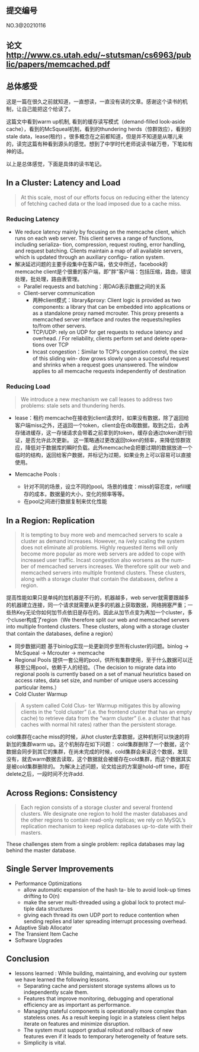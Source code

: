 ## 提交编号
NO.3@20210116

## 论文 http://www.cs.utah.edu/~stutsman/cs6963/public/papers/memcached.pdf

## 总体感受
这是一篇在很久之前就知道，一直想读，一直没有读的文章。感谢这个读书的机制，让自己能把这个给读了。

这篇文中看到warm up机制, 看到的缓存读写模式（demand-filled look-aside cache），看到的McSqueal机制，看到的thundering herds（惊群效应），看到的stale data，lease(租约) 。很多概念在之前都知道，但是并不知道是从哪儿来的，读完这篇有种看到源头的感觉。想到了中学时代老师说读书破万卷，下笔如有神的话。

以上是总体感觉，下面是具体的读书笔记。

## In a Cluster: Latency and Load

> At this scale, most of our efforts focus on reducing either the latency of fetching cached data or the load imposed due to a cache miss.

### Reducing Latency
- We reduce latency mainly by focusing on the memcache client, which runs on each web server. This client serves a range of functions, including serializa- tion, compression, request routing, error handling, and request batching. Clients maintain a map of all available servers, which is updated through an auxiliary configu- ration system.
- 解决延迟问题的主要手段集中在客户端，依文中所述，facebook的 memcache client是个很重的客户端，即"胖"客户端：包括压缩，路由，错误处理，批处理，路由表管理。
    - Parallel requests and batching：用DAG表示数据之间的关系
    - Client-server communication
        - 两种client模式：library&proxy: Client logic is provided as two components: a library that can be embedded into applications or as a standalone proxy named mcrouter. This proxy presents a memcached server interface and routes the requests/replies to/from other servers.
        - TCP/UDP: rely on UDP for get requests to reduce latency and overhead. / For reliability, clients perform set and delete opera- tions over TCP
        - Incast congestion：Similar to TCP’s congestion control, the size of this sliding win- dow grows slowly upon a successful request and shrinks when a request goes unanswered. The window applies to all memcache requests independently of destination
### Reducing Load
> We introduce a new mechanism we call leases to address two problems: stale sets and thundering herds. 

- lease：租约
memcache在接收到client请求时，如果没有数据，除了返回给客户端miss之外，还返回一个token，client会在db取数据，取到之后，会再存储进缓存，这一存储请求会带着之前拿到的token，缓存会通过token进行验证，是否允许此次更新。
这一策略通过更改返回token的频率，来降低惊群效应，降低对于数据库的瞬时负载。此外memcache会把要过期的数据放进一个临时的结构，返回给客户数据，并标记为过期，如果业务上可以容易可以直接使用。

- Memcache Pools : 
    - 针对不同的场景，设立不同的pool。场景的维度：miss的容忍度，refill缓存的成本，数据量的大小，变化的频率等等。
    - 在pool之间进行数据复制来优化性能

## In a Region: Replication
> It is tempting to buy more web and memcached servers to scale a cluster as demand increases. However, na ̈ıvely scaling the system does not eliminate all problems. Highly requested items will only become more popular as more web servers are added to cope with increased user traffic. Incast congestion also worsens as the num- ber of memcached servers increases. We therefore split our web and memcached servers into multiple frontend clusters. These clusters, along with a storage cluster that contain the databases, define a region.

提高性能如果只是单纯的加机器是不行的，机器越多，web server就需要跟越多的机器建立连接，同一个请求就需要从更多的机器上获取数据，网络拥塞严重；一些热Key无论你如何加节点依旧是存在的。因此从加节点变为再加一个cluster，多个cluser构成了region（We therefore split our web and memcached servers into multiple frontend clusters. These clusters, along with a storage cluster that contain the databases, define a region）

- 同步数据问题 
基于binlog实现一处更新同步至所有cluster的问题。binlog -> McSqueal -> Mcrouter -> memcache
- Regional Pools
提供一套公用的pool，供所有集群使用，至于什么数据可以迁移至公用pool，依赖于人的经验。（The decision to migrate data into regional pools is currently based on a set of manual heuristics based on access rates, data set size, and number of unique users accessing particular items.）
- Cold Cluster Warmup
> A system called Cold Clus- ter Warmup mitigates this by allowing clients in the “cold cluster” (i.e. the frontend cluster that has an empty cache) to retrieve data from the “warm cluster” (i.e. a cluster that has caches with normal hit rates) rather than the persistent storage. 

cold集群在cache miss的时候，从hot cluster去拿数据，这种机制可以快速的将新加的集群warm up。这个机制存在如下问题：
cold集群删除了一个数据，这个数据会同步到其它的集群，在尚未完成的时候，cold集群会来读这个数据，发现没有，就去warm数据去读取，这个数据就会被缓存在cold集群，而这个数据其实是被cold集群删除的。
为解决上述问题，论文给出的方案是hold-off time，即在delete之后，一段时间不允许add.

## Across Regions: Consistency
> Each region consists of a storage cluster and several frontend clusters. We designate one region to hold the master databases and the other regions to contain read-only replicas; we rely on MySQL’s replication mechanism to keep replica databases up-to-date with their masters. 

These challenges stem from a single problem: replica databases may lag behind the master database.

## Single Server Improvements

- Performance Optimizations
    -  allow automatic expansion of the hash ta- ble to avoid look-up times drifting to O(n)
    - make the server multi-threaded using a global lock to protect mul- tiple data structures
    - giving each thread its own UDP port to reduce contention when sending replies and later spreading interrupt processing overhead.
- Adaptive Slab Allocator
- The Transient Item Cache
- Software Upgrades

## Conclusion
- lessons learned : While building, maintaining, and evolving our system we have learned the following lessons.
    - Separating cache and persistent storage systems allows us to independently scale them. 
    - Features that improve monitoring, debugging and operational efficiency are as important as performance. 
    - Managing stateful components is operationally more complex than stateless ones. As a result keeping logic in a stateless client helps iterate on features and minimize disruption. 
    - The system must support gradual rollout and rollback of new features even if it leads to temporary heterogeneity of feature sets. 
    - Simplicity is vital.